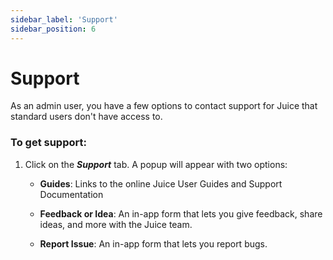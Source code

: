 ```yaml
---
sidebar_label: 'Support'
sidebar_position: 6
---
```


# Support

As an admin user, you have a few options to contact support for Juice that standard users don't have access to.

### To get support:

1. Click on the ***Support*** tab. A popup will appear with two options:

    - **Guides**: Links to the online Juice User Guides and Support Documentation
    - **Feedback or Idea**: An in-app form that lets you give feedback, share ideas, and more with the Juice team.

    - **Report Issue**: An in-app form that lets you report bugs.
